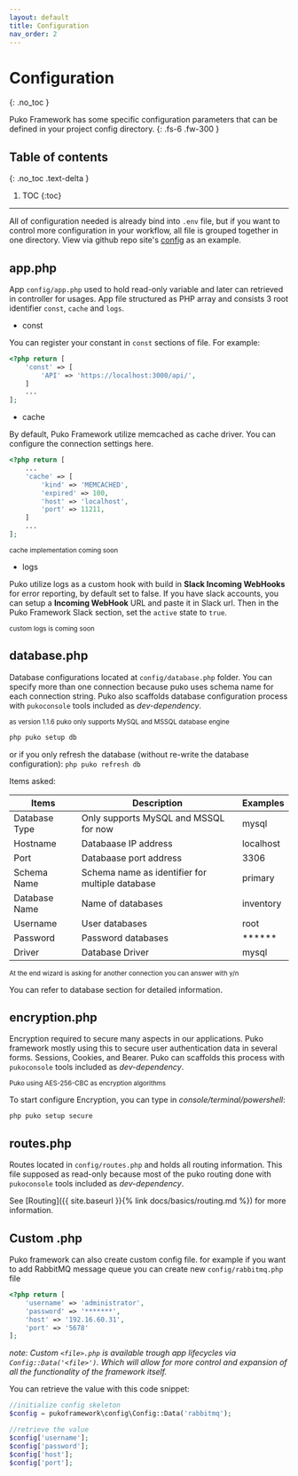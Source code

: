 ```yaml
---
layout: default
title: Configuration
nav_order: 2
---
```


# Configuration
{: .no_toc }


Puko Framework has some specific configuration parameters that can be defined in your project config directory.
{: .fs-6 .fw-300 }

## Table of contents
{: .no_toc .text-delta }

1. TOC
{:toc}

---


All of configuration needed is already bind into `.env` file, but if you want to control more configuration in your workflow, all file is grouped together in one directory. View via github repo site's [config](https://github.com/velliz/puko/tree/master/config) as an example.


## app.php

App `config/app.php` used to hold read-only variable and later can retrieved in controller for usages.
App file structured as PHP array and consists 3 root identifier `const`, `cache` and `logs`.

- const

You can register your constant in `const` sections of file. For example:

```php
<?php return [
    'const' => [
        'API' => 'https://localhost:3000/api/',
    ]
    ...
];
```

- cache

By default, Puko Framework utilize memcached as cache driver. You can configure the connection settings here.

```php
<?php return [
    ...
    'cache' => [
        'kind' => 'MEMCACHED',
        'expired' => 100,
        'host' => 'localhost',
        'port' => 11211,
    ]
    ...
];
```

<small>cache implementation coming soon</small>

- logs

Puko utilize logs as a custom hook with build in **Slack Incoming WebHooks** for error reporting, by default set to false. If you have slack accounts, you can setup a **Incoming WebHook** URL and paste it in Slack url. Then in the Puko Framework Slack section, set the `active` state to `true`.

<small>custom logs is coming soon</small>

## database.php

Database configurations located at `config/database.php` folder. You can specify more than one connection because puko uses schema name for each connection string. Puko also scaffolds database configuration process with `pukoconsole` tools included as _dev-dependency_.

<small> as version 1.1.6 puko only supports MySQL and MSSQL database engine</small>

```bash
php puko setup db
```

or if you only refresh the database (without re-write the database configuration): `php puko refresh db`

Items asked:

|Items|Description|Examples|
|---|---|---|
|Database Type|Only supports MySQL and MSSQL for now|mysql|
|Hostname|Databaase IP address|localhost|
|Port|Databaase port address|3306|
|Schema Name|Schema name as identifier for multiple database|primary|
|Database Name|Name of databases|inventory|
|Username|User databases|root|
|Password|Password databases|******|
|Driver|Database Driver|mysql|

<small>At the end wizard is asking for another connection you can answer with y/n</small>

You can refer to database section for detailed information.

## encryption.php

Encryption required to secure many aspects in our applications. Puko framework mostly using this to secure user authentication data in several forms. Sessions, Cookies, and Bearer. Puko can scaffolds this process with `pukoconsole` tools included as _dev-dependency_.

<small>Puko using AES-256-CBC as encryption algorithms</small>

To start configure Encryption, you can type in _console/terminal/powershell_:

```text
php puko setup secure
```

## routes.php

Routes located in `config/routes.php` and holds all routing information. This file supposed as read-only because most of the puko routing done with `pukoconsole` tools included as _dev-dependency_.

See [Routing]({{ site.baseurl }}{% link docs/basics/routing.md %}) for more information.

## Custom <file>.php

Puko framework can also create custom config file. for example if you want to add RabbitMQ message queue you can create new `config/rabbitmq.php` file

```php
<?php return [
    'username' => 'administrator',
    'password' => '*******',
    'host' => '192.16.60.31',
    'port' => '5678'
];
```

_note: Custom `<file>.php` is available trough app lifecycles via `Config::Data('<file>')`. Which will allow for more control and expansion of all the functionality of the framework itself._

You can retrieve the value with this code snippet:

```php
//initialize config skeleton
$config = pukoframework\config\Config::Data('rabbitmq');

//retrieve the value
$config['username'];
$config['password'];
$config['host'];
$config['port'];
```
